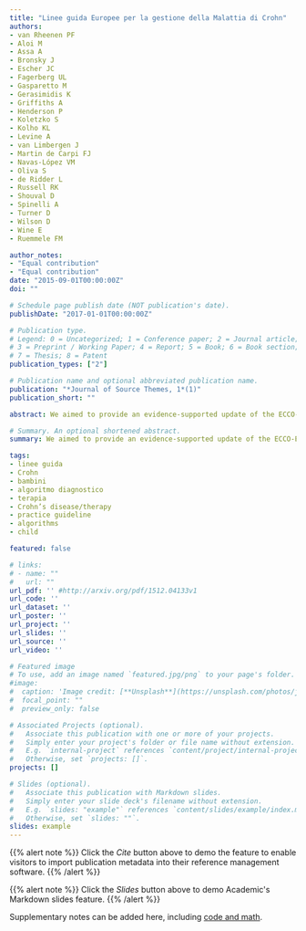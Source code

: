 ```yaml
---
title: "Linee guida Europee per la gestione della Malattia di Crohn"
authors:
- van Rheenen PF
- Aloi M
- Assa A
- Bronsky J
- Escher JC
- Fagerberg UL
- Gasparetto M
- Gerasimidis K
- Griffiths A
- Henderson P
- Koletzko S
- Kolho KL
- Levine A
- van Limbergen J
- Martin de Carpi FJ
- Navas-López VM
- Oliva S
- de Ridder L
- Russell RK
- Shouval D
- Spinelli A
- Turner D
- Wilson D
- Wine E
- Ruemmele FM

author_notes:
- "Equal contribution"
- "Equal contribution"
date: "2015-09-01T00:00:00Z"
doi: ""

# Schedule page publish date (NOT publication's date).
publishDate: "2017-01-01T00:00:00Z"

# Publication type.
# Legend: 0 = Uncategorized; 1 = Conference paper; 2 = Journal article;
# 3 = Preprint / Working Paper; 4 = Report; 5 = Book; 6 = Book section;
# 7 = Thesis; 8 = Patent
publication_types: ["2"]

# Publication name and optional abbreviated publication name.
publication: "*Journal of Source Themes, 1*(1)"
publication_short: ""

abstract: We aimed to provide an evidence-supported update of the ECCO-ESPGHAN guideline on the medical management of paediatric Crohn's disease [CD].

# Summary. An optional shortened abstract.
summary: We aimed to provide an evidence-supported update of the ECCO-ESPGHAN guideline on the medical management of paediatric Crohn's disease [CD].

tags:
- linee guida
- Crohn
- bambini
- algoritmo diagnostico
- terapia
- Crohn’s disease/therapy
- practice guideline
- algorithms
- child

featured: false

# links:
# - name: ""
#   url: ""
url_pdf: '' #http://arxiv.org/pdf/1512.04133v1
url_code: ''
url_dataset: ''
url_poster: ''
url_project: ''
url_slides: ''
url_source: ''
url_video: ''

# Featured image
# To use, add an image named `featured.jpg/png` to your page's folder. 
#image:
#  caption: 'Image credit: [**Unsplash**](https://unsplash.com/photos/jdD8gXaTZsc)'
#  focal_point: ""
#  preview_only: false

# Associated Projects (optional).
#   Associate this publication with one or more of your projects.
#   Simply enter your project's folder or file name without extension.
#   E.g. `internal-project` references `content/project/internal-project/index.md`.
#   Otherwise, set `projects: []`.
projects: []

# Slides (optional).
#   Associate this publication with Markdown slides.
#   Simply enter your slide deck's filename without extension.
#   E.g. `slides: "example"` references `content/slides/example/index.md`.
#   Otherwise, set `slides: ""`.
slides: example
---
```


{{% alert note %}}
Click the *Cite* button above to demo the feature to enable visitors to import publication metadata into their reference management software.
{{% /alert %}}

{{% alert note %}}
Click the *Slides* button above to demo Academic's Markdown slides feature.
{{% /alert %}}

Supplementary notes can be added here, including [code and math](https://sourcethemes.com/academic/docs/writing-markdown-latex/).
